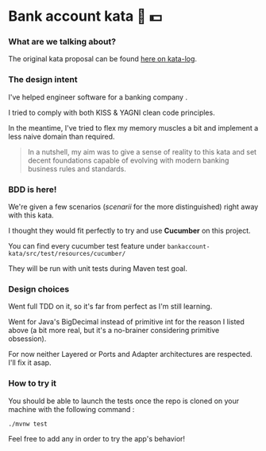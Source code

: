 # Bank account kata :bank: :dollar:

### What are we talking about?

The original kata proposal can be found [here on kata-log](https://kata-log.rocks/banking-kata).


### The design intent

I've helped engineer software for a banking company .

I tried to comply with both KISS & YAGNI clean code principles.

In the meantime, I've tried to flex my memory muscles a bit and implement a less naive domain than required.

> In a nutshell, my aim was to give a sense of reality to this kata and set decent foundations capable of evolving with modern banking business rules and standards.


### BDD is here!

We're given a few scenarios (_scenarii_ for the more distinguished) right away with this kata.

I thought they would fit perfectly to try and use **Cucumber** on this project.

You can find every cucumber test feature under `bankaccount-kata/src/test/resources/cucumber/`

They will be run with unit tests during Maven test goal.


### Design choices

Went full TDD on it, so it's far from perfect as I'm still learning.

Went for Java's BigDecimal instead of primitive int for the reason I listed above (a bit more real, but it's a no-brainer considering primitive obsession).

For now neither Layered or Ports and Adapter architectures are respected. I'll fix it asap.


### How to try it

You should be able to launch the tests once the repo is cloned on your machine with the following command :

`./mvnw test`

Feel free to add any in order to try the app's behavior!